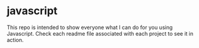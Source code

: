 # javascript

This repo is intended to show everyone what I can do for you using Javascript.
Check each readme file associated with each project to see it in action.
